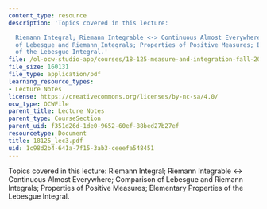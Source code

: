 ```yaml
---
content_type: resource
description: 'Topics covered in this lecture:

  Riemann Integral; Riemann Integrable <-> Continuous Almost Everywhere; Comparison
  of Lebesgue and Riemann Integrals; Properties of Positive Measures; Elementary Properties
  of the Lebesgue Integral.'
file: /ol-ocw-studio-app/courses/18-125-measure-and-integration-fall-2003/1c98d2b4641a7f153ab3ceeefa548451_18125_lec3.pdf
file_size: 160131
file_type: application/pdf
learning_resource_types:
- Lecture Notes
license: https://creativecommons.org/licenses/by-nc-sa/4.0/
ocw_type: OCWFile
parent_title: Lecture Notes
parent_type: CourseSection
parent_uid: f351d26d-1de0-9652-60ef-88bed27b27ef
resourcetype: Document
title: 18125_lec3.pdf
uid: 1c98d2b4-641a-7f15-3ab3-ceeefa548451
---
```

Topics covered in this lecture:
Riemann Integral; Riemann Integrable <-> Continuous Almost Everywhere; Comparison of Lebesgue and Riemann Integrals; Properties of Positive Measures; Elementary Properties of the Lebesgue Integral.